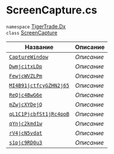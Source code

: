
# ScreenCapture.cs
`namespace` [TigerTrade.Dx](../../TigerTrade.Dx.md)  
    `class` [ScreenCapture](../ScreenCapture.cs.md)

| Название | Описание |
| --- | --- |
| [`CaptureWindow`](./Методы/CaptureWindow.md) | *Описание* |
| [`DwmjcitxLDp`](./Методы/DwmjcitxLDp.md) | *Описание* |
| [`FewjcWVZLPm`](./Методы/FewjcWVZLPm.md) | *Описание* |
| [`MI4B91jctfcyGZHN2j65`](./Методы/MI4B91jctfcyGZHN2j65.md) | *Описание* |
| [`ReQjc4BwG6e`](./Методы/ReQjc4BwG6e.md) | *Описание* |
| [`mZwjcXYDejQ`](./Методы/mZwjcXYDejQ.md) | *Описание* |
| [`qL1C1PjcbfSt1jRc4poB`](./Методы/qL1C1PjcbfSt1jRc4poB.md) | *Описание* |
| [`qYnjc2kmd1w`](./Методы/qYnjc2kmd1w.md) | *Описание* |
| [`rV4jcN5vdat`](./Методы/rV4jcN5vdat.md) | *Описание* |
| [`s1pjc9RD0u3`](./Методы/s1pjc9RD0u3.md) | *Описание* |
